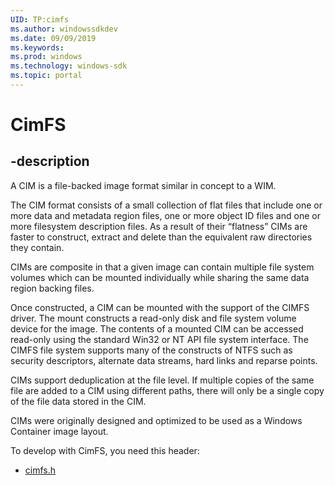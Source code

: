 ```yaml
---
UID: TP:cimfs
ms.author: windowssdkdev
ms.date: 09/09/2019
ms.keywords: 
ms.prod: windows
ms.technology: windows-sdk
ms.topic: portal
---
```


# CimFS

## -description

A CIM is a file-backed image format similar in concept to a WIM.

The CIM format consists of a small collection of flat files that include one or more data and metadata region files, one or more object ID files and one or more filesystem description files. As a result of their “flatness” CIMs are faster to construct, extract and delete than the equivalent raw directories they contain.

CIMs are composite in that a given image can contain multiple file system volumes which can be mounted individually while sharing the same data region backing files.

Once constructed, a CIM can be mounted with the support of the CIMFS driver. The mount constructs a read-only disk and file system volume device for the image. The contents of a mounted CIM can be accessed read-only using the standard Win32 or NT API file system interface. The CIMFS file system supports many of the constructs of NTFS such as security descriptors, alternate data streams, hard links and reparse points.

CIMs support deduplication at the file level. If multiple copies of the same file are added to a CIM using different paths, there will only be a single copy of the file data stored in the CIM.

CIMs were originally designed and optimized to be used as a Windows Container image layout.

To develop with CimFS, you need this header:

 * [cimfs.h](../cimfs/index.md)

